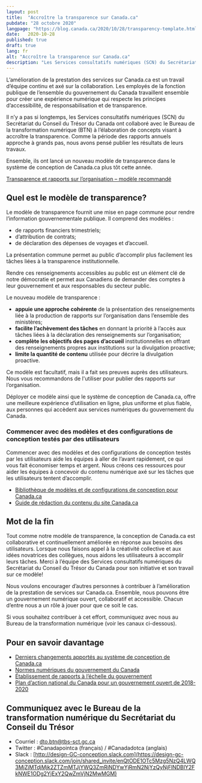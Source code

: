 ```yaml
---
layout: post
title:  "Accroître la transparence sur Canada.ca"
pubdate: "28 octobre 2020"
langpage: "https://blog.canada.ca/2020/10/28/transparency-template.html"
date:   2020-10-28
published: true
draft: true
lang: fr
alt: "Accroître la transparence sur Canada.ca"
description: "Les Services consultatifs numériques (SCN) du Secrétariat du Conseil du Trésor du Canada ont collaboré avec le Bureau de la transformation numérique (BTN) à l’élaboration de concepts visant à accroître la transparence."
---
```


L’amélioration de la prestation des services sur Canada.ca est un travail d’équipe continu et axé sur la collaboration. Les employés de la fonction publique de l’ensemble du gouvernement du Canada travaillent ensemble pour créer une expérience numérique qui respecte les principes d’accessibilité, de responsabilisation et de transparence.

Il n’y a pas si longtemps, les Services consultatifs numériques (SCN) du Secrétariat du Conseil du Trésor du Canada ont collaboré avec le Bureau de la transformation numérique (BTN) à l’élaboration de concepts visant à accroître la transparence. Comme la période des rapports annuels approche à grands pas, nous avons pensé publier les résultats de leurs travaux.

Ensemble, ils ont lancé un nouveau modèle de transparence dans le système de conception de Canada.ca plus tôt cette année.

[Transparence et rapports sur l’organisation – modèle recommandé](https://conception.canada.ca/modeles-recommandes/transparence.html)

## Quel est le modèle de transparence?

Le modèle de transparence fournit une mise en page commune pour rendre l’information gouvernementale publique. Il comprend des modèles :
*	de rapports financiers trimestriels;
*	d’attribution de contrats;
*	de déclaration des dépenses de voyages et d’accueil.

La présentation commune permet au public d’accomplir plus facilement les tâches liées à la transparence institutionnelle.

Rendre ces renseignements accessibles au public est un élément clé de notre démocratie et permet aux Canadiens de demander des comptes à leur gouvernement et aux responsables du secteur public.

Le nouveau modèle de transparence :
*	**appuie une approche cohérente** de la présentation des renseignements liée à la production de rapports sur l’organisation dans l’ensemble des ministères;
*	**facilite l’achèvement des tâches** en donnant la priorité à l’accès aux tâches liées à la déclaration des renseignements sur l’organisation;
*	**complète les objectifs des pages d’accueil** institutionnelles en offrant des renseignements propres aux institutions sur la divulgation proactive;
*	**limite la quantité de contenu** utilisée pour décrire la divulgation proactive.

Ce modèle est facultatif, mais il a fait ses preuves auprès des utilisateurs. Nous vous recommandons de l'utiliser pour  publier des rapports sur l’organisation.

Déployer ce modèle ainsi que le système de conception de Canada.ca, offre une meilleure expérience d’utilisation en ligne, plus uniforme et plus fiable, aux personnes qui accèdent aux services numériques du gouvernement du Canada.

### Commencer avec des modèles et des configurations de conception testés par des utilisateurs

Commencer avec des modèles et des configurations de conception testés par les utilisateurs aide les équipes à aller de l’avant rapidement, ce qui vous fait économiser temps et argent. Nous créons ces ressources pour aider les équipes à concevoir du contenu numérique axé sur les tâches que les utilisateurs tentent d’accomplir.

*	[Bibliothèque de modèles et de configurations de conception pour Canada.ca](https://www.canada.ca/fr/gouvernement/a-propos/systeme-conception/bibliotheque-modeles.html)
*	[Guide de rédaction du contenu du site Canada.ca](https://www.canada.ca/fr/secretariat-conseil-tresor/services/communications-gouvernementales/guide-redaction-contenu-canada.html)

## Mot de la fin

Tout comme notre modèle de transparence, la conception de Canada.ca est collaborative et continuellement améliorée en réponse aux besoins des utilisateurs. Lorsque nous faisons appel à la créativité collective et aux idées novatrices des collègues, nous aidons les utilisateurs à accomplir leurs tâches. Merci à l’équipe des Services consultatifs numériques du Secrétariat du Conseil du Trésor du Canada pour son initiative et son travail sur ce modèle!

Nous voulons encourager d’autres personnes à contribuer à l’amélioration de la prestation de services sur Canada.ca. Ensemble, nous pouvons être un gouvernement numérique ouvert, collaboratif et accessible. Chacun d’entre nous a un rôle à jouer pour que ce soit le cas.

Si vous souhaitez contribuer à cet effort, communiquez avec nous au Bureau de la transformation numérique (voir les canaux ci-dessous).

## Pour en savoir davantage

*	[Derniers changements apportés au système de conception de Canada.ca](https://www.canada.ca/fr/gouvernement/a-propos/systeme-conception/derniers-changements.html)
*	[Normes numériques du gouvernement du Canada](https://www.canada.ca/fr/gouvernement/systeme/gouvernement-numerique/normes-numeriques-gouvernement-canada.html)
*	[Établissement de rapports à l’échelle du gouvernement](https://www.canada.ca/fr/transparence/rapports.html)
*	[Plan d’action national du Canada pour un gouvernement ouvert de 2018-2020](https://ouvert.canada.ca/fr/contenu/plan-daction-national-du-canada-pour-un-gouvernement-ouvert-de-2018-2020#toc6)

## Communiquez avec le Bureau de la transformation numérique du Secrétariat du Conseil du Trésor 
* Courriel : [dto.btn@tbs-sct.gc.ca](mailto:dto.btn@tbs-sct.gc.ca)
* Twitter :  #Canadapointca (français) / #Canadadotca (anglais)
* Slack : [http://design-GC-conception.slack.com](https://design-gc-conception.slack.com/join/shared_invite/enQtODE1OTc5Mzg5NzQ4LWQ3MjZjMTdjMjk2ZTZmMTJjYWQ3ZmRiNDYwYjRmN2NjYzQyNjFlNDBlY2FkNWE1ODg2YjExY2QwZmVjN2MwMGM)
